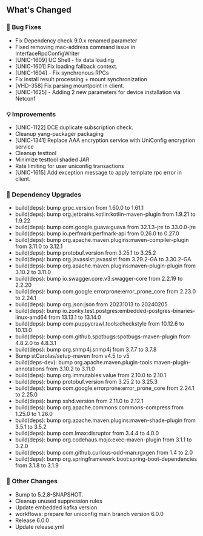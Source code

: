 <!-- Release notes generated using configuration in .github/release.yml at 6.0.0 -->

## What's Changed
### 🐞 Bug Fixes
* Fix Dependency check 9.0.x renamed parameter
* Fixed removing mac-address command issue in InterfaceRpdConfigWriter
* [UNIC-1609] UC Shell - fix data loading
* [UNIC-1601] Fix loading fallback context.
* [UNIC-1604] - Fix synchronous RPCs
* Fix install result processing + mount synchronization
* [VHD-358] Fix parsing mountpoint in client.
* [UNIC-1625] - Adding 2 new parameters for device installation via Netconf
### 💡 Improvements
* [UNIC-1122] DCE duplicate subscription check.
* Cleanup yang-packager packaging
* [UNIC-1341] Replace AAA encryption service with UniConfig encryption service
* Cleanup testtool
* Minimize testtool shaded JAR
* Rate limiting for user uniconfig transactions
* [UNIC-1615] Add exception message to apply template rpc error in client.
### 🔨 Dependency Upgrades
* build(deps): bump grpc.version from 1.60.0 to 1.61.1
* build(deps): bump org.jetbrains.kotlin:kotlin-maven-plugin from 1.9.21 to 1.9.22
* build(deps): bump com.google.guava:guava from 32.1.3-jre to 33.0.0-jre
* build(deps): bump io.perfmark:perfmark-api from 0.26.0 to 0.27.0
* build(deps): bump org.apache.maven.plugins:maven-compiler-plugin from 3.11.0 to 3.12.1
* build(deps): bump protobuf.version from 3.25.1 to 3.25.2
* build(deps): bump org.javassist:javassist from 3.29.2-GA to 3.30.2-GA
* build(deps): bump org.apache.maven.plugins:maven-plugin-plugin from 3.10.2 to 3.11.0
* build(deps): bump io.swagger.core.v3:swagger-core from 2.2.19 to 2.2.20
* build(deps): bump com.google.errorprone:error_prone_core from 2.23.0 to 2.24.1
* build(deps): bump org.json:json from 20231013 to 20240205
* build(deps): bump io.zonky.test.postgres:embedded-postgres-binaries-linux-amd64 from 13.13.1 to 13.14.0
* build(deps): bump com.puppycrawl.tools:checkstyle from 10.12.6 to 10.13.0
* build(deps): bump com.github.spotbugs:spotbugs-maven-plugin from 4.8.2.0 to 4.8.3.1
* build(deps): bump org.snmp4j:snmp4j from 3.7.7 to 3.7.8
* Bump stCarolas/setup-maven from v4.5 to v5
* build(deps-dev): bump org.apache.maven.plugin-tools:maven-plugin-annotations from 3.10.2 to 3.11.0
* build(deps): bump org.immutables:value from 2.10.0 to 2.10.1
* build(deps): bump protobuf.version from 3.25.2 to 3.25.3
* build(deps): bump com.google.errorprone:error_prone_core from 2.24.1 to 2.25.0
* build(deps): bump sshd.version from 2.11.0 to 2.12.1
* build(deps): bump org.apache.commons:commons-compress from 1.25.0 to 1.26.0
* build(deps): bump org.apache.maven.plugins:maven-shade-plugin from 3.5.1 to 3.5.2
* build(deps): bump com.lmax:disruptor from 3.4.4 to 4.0.0
* build(deps): bump org.codehaus.mojo:exec-maven-plugin from 3.1.1 to 3.2.0
* build(deps): bump com.github.curious-odd-man:rgxgen from 1.4 to 2.0
* build(deps): bump org.springframework.boot:spring-boot-dependencies from 3.1.8 to 3.1.9
### 🔧 Other Changes
* Bump to 5.2.8-SNAPSHOT.
* Cleanup unused suppression rules
* Update embedded kafka version
* workflows: prepare for uniconfig main branch version 6.0.0
* Release 6.0.0
* Update release.yml
